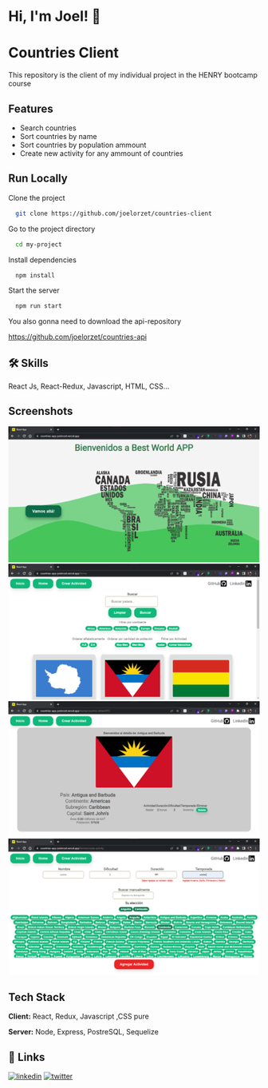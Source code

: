 # Hi, I'm Joel! 👋

# Countries Client

This repository is the client of my individual project in the HENRY bootcamp course

## Features

- Search countries
- Sort countries by name
- Sort countries by population ammount
- Create new activity for any ammount of countries

## Run Locally

Clone the project

```bash
  git clone https://github.com/joelorzet/countries-client
```

Go to the project directory

```bash
  cd my-project
```

Install dependencies

```bash
  npm install
```

Start the server

```bash
  npm run start
```

You also gonna need to download the api-repository

https://github.com/joelorzet/countries-api

## 🛠 Skills

React Js, React-Redux, Javascript, HTML, CSS...

## Screenshots

![App Screenshot](./assets/cli.png)
![App Screenshot](./assets/cli-1.png)
![App Screenshot](./assets/cli-4.png)
![App Screenshot](./assets/cli-5.png)

## Tech Stack

**Client:** React, Redux, Javascript ,CSS pure

**Server:** Node, Express, PostreSQL, Sequelize

## 🔗 Links

[![linkedin](https://img.shields.io/badge/linkedin-0A66C2?style=for-the-badge&logo=linkedin&logoColor=white)](https://www.linkedin.com/in/joelorzet/)
[![twitter](https://img.shields.io/badge/twitter-1DA1F2?style=for-the-badge&logo=twitter&logoColor=white)](https://twitter.com/JoelOrzet)
